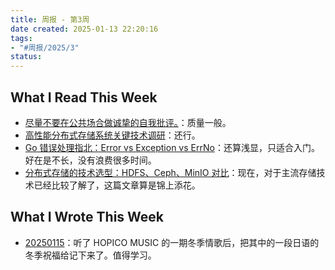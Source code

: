 ```yaml
---
title: 周报 - 第3周
date created: 2025-01-13 22:20:16
tags: 
- "#周报/2025/3"
status:
---
```


## What I Read This Week

- [尽量不要在公共场合做诚挚的自我批评。](../Readings/尽量不要在公共场合做诚挚的自我批评。.md)：质量一般。
- [高性能分布式存储系统关键技术调研](../Readings/高性能分布式存储系统关键技术调研.md)：还行。
- [Go 错误处理指北：Error vs Exception vs ErrNo](../Readings/Go%20错误处理指北：Error%20vs%20Exception%20vs%20ErrNo.md)：还算浅显，只适合入门。好在是不长，没有浪费很多时间。
- [分布式存储的技术选型：HDFS、Ceph、MinIO 对比](../Readings/分布式存储的技术选型：HDFS、Ceph、MinIO%20对比.md)：现在，对于主流存储技术已经比较了解了，这篇文章算是锦上添花。

## What I Wrote This Week

- [20250115](../Learnguage/日本語/20250115.md)：听了 HOPICO MUSIC 的一期冬季情歌后，把其中的一段日语的冬季祝福给记下来了。值得学习。
